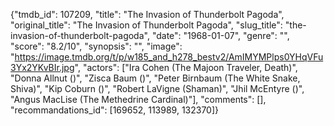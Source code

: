 {"tmdb_id": 107209, "title": "The Invasion of Thunderbolt Pagoda", "original_title": "The Invasion of Thunderbolt Pagoda", "slug_title": "the-invasion-of-thunderbolt-pagoda", "date": "1968-01-07", "genre": "", "score": "8.2/10", "synopsis": "", "image": "https://image.tmdb.org/t/p/w185_and_h278_bestv2/AmIMYMPlps0YHqVFu3Yx2YKvBIr.jpg", "actors": ["Ira Cohen (The Majoon Traveler, Death)", "Donna Allnut ()", "Zisca Baum ()", "Peter Birnbaum (The White Snake, Shiva)", "Kip Coburn ()", "Robert LaVigne (Shaman)", "Jhil McEntyre ()", "Angus MacLise (The Methedrine Cardinal)"], "comments": [], "recommandations_id": [169652, 113989, 132370]}